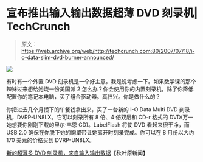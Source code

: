 # 宣布推出输入输出数据超薄 DVD 刻录机| TechCrunch

> 原文：<https://web.archive.org/web/http://techcrunch.com:80/2007/07/18/i-o-data-slim-dvd-burner-announced/>

![](img/0aefda616f09279264eed536e1629a1c.png)

有时有一个外置 DVD 刻录机是一个好主意。我是说考虑一下。如果数学课的那个辣妹过来想给她烧一份美国派 2 怎么办？你会使用你的内置刻录机，除了你降低配置你的笔记本电脑，买了组合驱动器。真扫兴。你是做什么的？

你把过去几个月攒下的午餐钱拿出来，买了一台新的 I-O Data Multi DVD 刻录机，DVRP-UN8LX。它可以刻录所有 8 倍、4 倍双层和 CD-r 格式的 DVD(万一她想要你刚刚下载的里尔·韦恩 CD)。LabelFlash 将使 DVD 看起来很干净，而 USB 2.0 确保在你脱下她的胸罩带让她离开时刻录完成。你可以在 8 月份以大约 170 美元的价格买到 DVRP-UN8LX。

[新的超薄多 DVD 刻录机，来自输入输出数据](https://web.archive.org/web/20161012015846/http://www.akihabaranews.com/en/news-14388-New+Slim+Multi+DVD+Burner+and+it%27s+from+I-O+DATA.html)【秋叶原新闻】